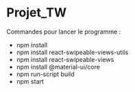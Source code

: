 # Projet_TW

Commandes pour lancer le programme :
 - npm install
 - npm install react-swipeable-views-utils
 - npm install react-swipeable-views
 - npm install @material-ui/core
 - npm run-script build
 - npm start
